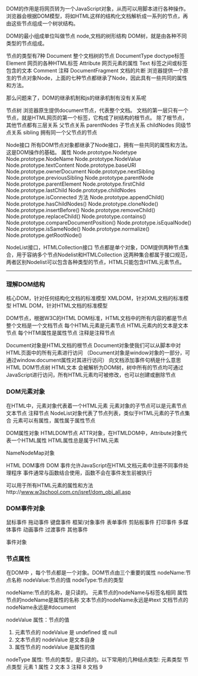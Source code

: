 DOM的作用是将网页转为一个JavaScript对象，从而可以用脚本进行各种操作。
浏览器会根据DOM模型，将如HTML这样的结构化文档解析成一系列的节点，再由这些节点组成一个树状结构。

DOM的最小组成单位叫做节点 node,文档的树形结构 DOM树，就是由各种不同类型的节点组成。

节点的类型有7种
Document 整个文档树的节点
DocumentType doctype标签
Element 网页的各种HTML标签
Attribute 网页元素的属性
Text 标签之间或标签包含的文本
Comment 注释
DocumentFragment 文档的片断
浏览器提供一个原生的节点对象Node，上面的七种节点都继承了Node，因此具有一些共同的属性和方法。

那么问题来了，DOM的继承机制和js的继承机制有没有关系呢

节点树
浏览器原生提供document节点，代表整个文档。
文档的第一层只有一个节点，就是HTML网页的第一个标签<html>，它构成了树结构的根节点。
除了根节点，其他节点都有三层关系
	父节点关系 parentNodes 
	子节点关系 childNodes 
	同级节点关系 sibling 拥有同一个父节点的节点
	


Node接口
所有DOM节点对象都继承了Node接口，拥有一些共同的属性和方法。这是DOM操作的基础。
属性
	Node.prototype.Nodetype
	Node.prototype.NodeName
	Node.prototype.NodeValue
	Node.prototype.textContent
	Node.prototype.baseURI
	Node.prototype.ownerDocument
	Node.prototype.nextSibling
	Node.prototype.previousSibling
	Node.prototype.parentNode
	Node.prototype.parentElement
	Node.prototype.firstChild
	Node.prototype.lastChild
	Node.prototype.childNodes
	Node.prototype.isConnected
方法
	Node.prototype.appendChild()
	Node.prototype.hasChildNodes()
	Node.prototype.cloneNode()
	Node.prototype.insertBefore()
	Node.prototype.removeChild()
	Node.prototype.replaceChild()
	Node.prototype.contains()
	Node.prototype.compareDocumentPosition()
	Node.prototype.isEqualNode()
	Node.prototype.isSameNode()
	Node.prototype.normalize()
	Node.prototype.getRootNode()
	
NodeList接口，HTMLCollection接口
节点都是单个对象，DOM提供两种节点集合，用于容纳多个节点Nodelist和HTMLCollection
这两种集合都属于接口规范，两者区别Nodelist可以包含各种类型的节点，HTML只能包含HTML元素节点。

---
### 理解DOM结构
核心DOM，针对任何结构化文档的标准模型
XMLDOM，针对XML文档的标准模型
HTML DOM，针对HTML文档的标准模型


DOM节点，根据W3C的HTML DOM标准，HTML文档中的所有内容的都是节点
整个文档是一个文档节点
每个HTML元素是元素节点
HTML元素内的文本是文本节点
每个HTMl属性是属性节点
注释是注释节点

Document对象是HTML文档的根节点
Document对象使我们可以从脚本中对HTML页面中的所有元素进行访问
（Document对象是window对象的一部分，可通过window.document属性对其进行访问）
向文档添加事件句柄是什么意思
HTML DOM节点树
HTML文本 会被解析为DOM树，树中所有的节点均可通过JavaScript进行访问，所有HTML元素均可被修改，也可以创建或删除节点

### DOM元素对象
在HTML中，元素对象代表着一个HTML元素
元素对象的子节点可以是元素节点 文本节点 注释节点
NodeList对象代表了节点列表，类似于HTML元素的子节点集合
元素可以有属性，属性属于属性节点


DOM属性对象
HTMLDOM节点
ATTR对象，在HTMLDOM中，Attribute对象代表一个HTML属性
HTML属性总是属于HTML元素

NameNodeMap对象

HTML DOM事件 
DOM 事件允许JavaScript在HTML文档元素中注册不同事件处理程序
事件通常与函数结合使用，函数不会在事件发生前被执行

可以用于所有HTML元素的属性和方法http://www.w3school.com.cn/jsref/dom_obj_all.asp

### DOM事件对象
鼠标事件
拖动事件
键盘事件
框架/对象事件
表单事件
剪贴板事件
打印事件
多媒体事件
动画事件
过渡事件
其他事件


事件对象

### 节点属性
在DOM中 ，每个节点都是一个对象。DOM节点由三个重要的属性
nodeName:节点名称
nodeValue:节点的值
nodeType:节点的类型

nodeName:节点的名称，是只读的。
元素节点的nodeName与标签名相同
属性节点的nodeName是属性的名称
文本节点的nodeName永远是#text
文档节点的nodeName永远是#document

nodeValue 属性：节点的值
1. 元素节点的 nodeValue 是 undefined 或 null
2. 文本节点的 nodeValue 是文本自身
3. 属性节点的 nodeValue 是属性的值

nodeType 属性: 节点的类型，是只读的。以下常用的几种结点类型:
元素类型    节点类型
  元素          1
  属性          2
  文本          3
  注释          8
  文档          9



